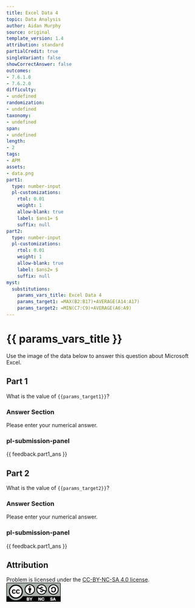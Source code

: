 ```yaml
---
title: Excel Data 4
topic: Data Analysis
author: Aidan Murphy
source: original
template_version: 1.4
attribution: standard
partialCredit: true
singleVariant: false
showCorrectAnswer: false
outcomes:
- 7.6.1.0
- 7.6.2.0
difficulty:
- undefined
randomization:
- undefined
taxonomy:
- undefined
span:
- undefined
length:
- 2
tags:
- APM
assets:
- data.png
part1:
  type: number-input
  pl-customizations:
    rtol: 0.01
    weight: 1
    allow-blank: true
    label: $ans1= $
    suffix: null
part2:
  type: number-input
  pl-customizations:
    rtol: 0.01
    weight: 1
    allow-blank: true
    label: $ans2= $
    suffix: null
myst:
  substitutions:
    params_vars_title: Excel Data 4
    params_target1: =MAX(B2:B17)+AVERAGE(A14:A17)
    params_target2: =MIN(C7:C9)+AVERAGE(A6:A9)
---
```

# {{ params_vars_title }}
Use the image of the data below to answer this question about Microsoft Excel.

<pl-figure file-name="data.png" directory="clientFilesQuestion" width="300"></pl-figure>

## Part 1

What is the value of <code>{{params_target1}}</code>?

### Answer Section

Please enter your numerical answer.

### pl-submission-panel

{{ feedback.part1_ans }}

## Part 2

What is the value of <code>{{params_target2}}</code>?

### Answer Section

Please enter your numerical answer.

### pl-submission-panel

{{ feedback.part1_ans }}

## Attribution

Problem is licensed under the [CC-BY-NC-SA 4.0 license](https://creativecommons.org/licenses/by-nc-sa/4.0/).<br> ![The Creative Commons 4.0 license requiring attribution-BY, non-commercial-NC, and share-alike-SA license.](https://raw.githubusercontent.com/firasm/bits/master/by-nc-sa.png)